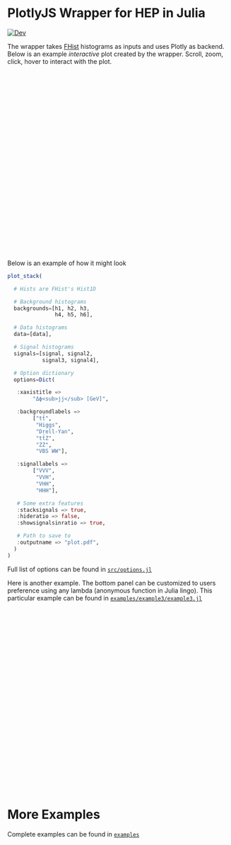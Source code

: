 # PlotlyJS Wrapper for HEP in Julia

[![Dev](https://img.shields.io/badge/docs-dev-blue.svg)](https://sgnoohc.github.io/PlotlyJSWrapper.jl/dev/)

The wrapper takes [FHist](https://github.com/Moelf/FHist.jl) histograms as inputs and uses Plotly as backend.
Below is an example <i>interactive</i> plot created by the wrapper.
Scroll, zoom, click, hover to interact with the plot.

<div style="text-align:center;width:100%;height:410px;overflow:hidden">
<!-- <iframe src="plot.html" width="520" height="620" frameBorder="0">
</iframe> -->
<iframe id="github-iframe" src="" width="520" height="620" frameBorder="0" style="-webkit-transform:scale(0.66);-webkit-transform-origin: 0 0;"></iframe>
<script>
    fetch('https://api.github.com/repos/sgnoohc/PlotlyJSWrapper.jl/contents/examples/example1/plot.html')
        .then(function(response) {
            return response.json();
        }).then(function(data) {
            var iframe = document.getElementById('github-iframe');
            iframe.src = 'data:text/html;base64;charset=utf-8,' + encodeURIComponent(data['content']);
        });
</script>
</div>

Below is an example of how it might look

```julia
plot_stack(

  # Hists are FHist's Hist1D

  # Background histograms
  backgrounds=[h1, h2, h3,
               h4, h5, h6],

  # Data histograms
  data=[data],

  # Signal histograms
  signals=[signal, signal2,
           signal3, signal4],

  # Option dictionary
  options=Dict(

   :xaxistitle =>
        "Δϕ<sub>jj</sub> [GeV]",

   :backgroundlabels =>
        ["tt̄",
         "Higgs",
         "Drell-Yan",
         "tt̄Z",
         "ZZ",
         "VBS WW"],

   :signallabels =>
        ["VVV",
         "VVH",
         "VHH",
         "HHH"],

   # Some extra features
   :stacksignals => true,
   :hideratio => false,
   :showsignalsinratio => true,

   # Path to save to
   :outputname => "plot.pdf",
  )
)
```

Full list of options can be found in [`src/options.jl`](https://github.com/sgnoohc/PlotlyJSWrapper.jl/blob/main/src/options.jl)

Here is another example. The bottom panel can be customized to users preference using any lambda (anonymous function in Julia lingo).
This particular example can be found in [`examples/example3/example3.jl`](https://github.com/sgnoohc/PlotlyJSWrapper.jl/blob/main/examples/example3/example3.jl)

<div style="text-align:center;width:100%;height:410px;overflow:hidden">
<!-- <iframe src="plot.html" width="520" height="620" frameBorder="0">
</iframe> -->
<iframe id="github-iframe2" src="" width="520" height="620" frameBorder="0" style="-webkit-transform:scale(0.66);-webkit-transform-origin: 0 0;"></iframe>
<script>
    fetch('https://api.github.com/repos/sgnoohc/PlotlyJSWrapper.jl/contents/examples/example3/plot.html')
        .then(function(response) {
            return response.json();
        }).then(function(data) {
            var iframe = document.getElementById('github-iframe2');
            iframe.src = 'data:text/html;base64;charset=utf-8,' + encodeURIComponent(data['content']);
        });
</script>
</div>

# More Examples

Complete examples can be found in [`examples`](https://github.com/sgnoohc/PlotlyJSWrapper.jl/blob/main/examples)
